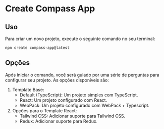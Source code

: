 <h1>Create Compass App</h1>

<section>
  <h2>Uso</h2>
  <p>
    Para criar um novo projeto, execute o seguinte comando no seu terminal:
  </p>

  ``
    npm create compass-app@latest
  ``  
</section>

<section>
  <h2>Opções</h2>
<p>
  Após iniciar o comando, você será guiado por uma série de perguntas para configurar seu projeto. As opções disponíveis são:
</p>
<ol>
  <li> 
    Template Base:
    <ul>
      <li>Default (TypeScript): Um projeto simples com TypeScript.</li> 
      <li>React: Um projeto configurado com React.</li>
      <li>WebPack: Um projeto configurado com WebPack + Typescript.</li>
    </ul>
  </li>

  <li> 
    Opções para o Template React:
    <ul>
      <li>Tailwind CSS: Adicionar suporte para Tailwind CSS.</li> 
      <li>Redux: Adicionar suporte para Redux.</li>
    </ul>
  </li>
</ol>
</section>